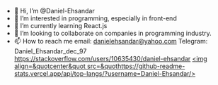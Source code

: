 - 👋 Hi, I’m @Daniel-Ehsandar
- 👀 I’m interested in programming, especially in front-end
- 🌱 I’m currently learning React.js
- 💞️ I’m looking to collaborate on companies in programming industry.
- 📫 How to reach me 
        email: danielehsandar@yahoo.com
        Telegram: Daniel_Ehsandar_dec_97 
        https://stackoverflow.com/users/10635430/daniel-ehsandar
        <a href=&quothttps://github.com/Daniel-Ehsandar>
<img align=&quotcenter&quot src=&quothttps://github-readme-stats.vercel.app/api/top-langs/?username=Daniel-Ehsandar/>
</a>

<!---
Daniel-Ehsandar/Daniel-Ehsandar is a ✨ special ✨ repository because its `README.md` (this file) appears on your GitHub profile.
You can click the Preview link to take a look at your changes.
--->
